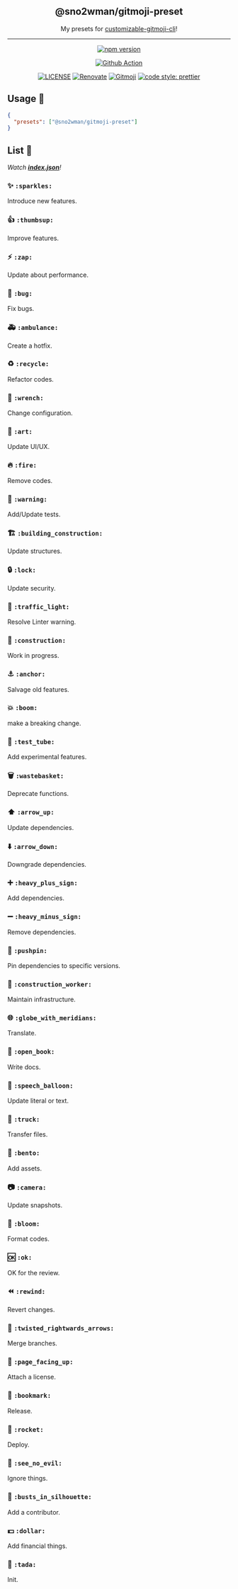 <h2 align="center">@sno2wman/gitmoji-preset</h2>

<p align="center">My presets for <a href="https://github.com/SnO2WMaN/customizable-gitmoji-cli">customizable-gitmoji-cli</a>!</p>

---

<p align="center">
<a href="https://www.npmjs.com/package/@sno2wman/gitmoji-preset"><img src="https://img.shields.io/npm/v/@sno2wman/gitmoji-preset?style=for-the-badge&logo=npm" alt="npm version"/></a>

<p>
<div align="center">

[![Github Action](https://github.com/SnO2WMaN/gitmoji-preset/workflows/Node%20CI/badge.svg)](https://circleci.com/gh/SnO2WMaN/customizable-gitmoji-cli)

</div>
</p>

<p>
<div align="center">

[![LICENSE](https://img.shields.io/github/license/sno2wman/gitmoji-preset?style=flat-square)](https://github.com/SnO2WMaN/gitmoji-preset/blob/master/LICENSE)
[![Renovate](https://img.shields.io/badge/renovate-enabled-25c4c3.svg?style=flat-square)](https://renovatebot.com/)
[![Gitmoji](https://img.shields.io/badge/gitmoji-%20😜%20😍-FFDD67.svg?style=flat-square)](https://gitmoji.carloscuesta.me)
[![code style: prettier](https://img.shields.io/badge/code_style-prettier-ff69b4.svg?style=flat-square)](https://github.com/prettier/prettier)

</div>
</p>

## Usage 🧰

```json
{
  "presets": ["@sno2wman/gitmoji-preset"]
}
```

## List 📜

_Watch **[index.json](https://github.com/SnO2WMaN/gitmoji-preset-sno2wman/blob/master/index.json)**!_

### ✨ `:sparkles:`

Introduce new features.

### 👍 `:thumbsup:`

Improve features.

### ⚡️ `:zap:`

Update about performance.

### 🐛 `:bug:`

Fix bugs.

### 🚑 `:ambulance:`

Create a hotfix.

### ♻️ `:recycle:`

Refactor codes.

### 🔧 `:wrench:`

Change configuration.

### 🎨 `:art:`

Update UI/UX.

### 🔥 `:fire:`

Remove codes.

### 🚨 `:warning:`

Add/Update tests.

### 🏗 `:building_construction:`

Update structures.

### 🔒 `:lock:`

Update security.

### 🚥 `:traffic_light:`

Resolve Linter warning.

### 🚧 `:construction:`

Work in progress.

### ⚓️ `:anchor:`

Salvage old features.

### 💥 `:boom:`

make a breaking change.

### 🧪 `:test_tube:`

Add experimental features.

### 🗑 `:wastebasket:`

Deprecate functions.

### ⬆️ `:arrow_up:`

Update dependencies.

### ⬇️ `:arrow_down:`

Downgrade dependencies.

### ➕ `:heavy_plus_sign:`

Add dependencies.

### ➖ `:heavy_minus_sign:`

Remove dependencies.

### 📌 `:pushpin:`

Pin dependencies to specific versions.

### 👷 `:construction_worker:`

Maintain infrastructure.

### 🌐 `:globe_with_meridians:`

Translate.

### 📖 `:open_book:`

Write docs.

### 💬 `:speech_balloon:`

Update literal or text.

### 🚚 `:truck:`

Transfer files.

### 🍱 `:bento:`

Add assets.

### 📷 `:camera:`

Update snapshots.

### 🧹 `:bloom:`

Format codes.

### 🆗 `:ok:`

OK for the review.

### ⏪ `:rewind:`

Revert changes.

### 🔀 `:twisted_rightwards_arrows:`

Merge branches.

### 📄 `:page_facing_up:`

Attach a license.

### 🔖 `:bookmark:`

Release.

### 🚀 `:rocket:`

Deploy.

### 🙈 `:see_no_evil:`

Ignore things.

### 👥 `:busts_in_silhouette:`

Add a contributor.

### 💵 `:dollar:`

Add financial things.

### 🎉 `:tada:`

Init.

